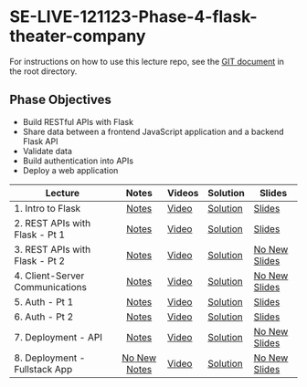 # SE-LIVE-121123-Phase-4-flask-theater-company

For instructions on how to use this lecture repo, see the [GIT document](GIT.md) in the root directory.

## Phase Objectives
* Build RESTful APIs with Flask
* Share data between a frontend JavaScript application and a backend Flask API
* Validate data
* Build authentication into APIs
* Deploy a web application


| Lecture                         |                                                        Notes                                                         | Videos                                               | Solution                                                                                                                                       | Slides                                                                                                                                               |
| ------------------------------- | :------------------------------------------------------------------------------------------------------------------: | ---------------------------------------------------- | ---------------------------------------------------------------------------------------------------------------------------------------------- | ---------------------------------------------------------------------------------------------------------------------------------------------------- |
| 1. Intro to Flask               | [Notes](https://docs.google.com/document/d/1vYLMPgKqkaIcd_wbEBkVtYwBjfGav_7KV6J6S2r52DQ/edit#heading=h.r7ivobs3wemg) | [Video](https://www.youtube.com/watch?v=sqSivkXnfk8) | [Solution](https://github.com/learn-co-students/SE-LIVE-121123-Phase-4-flask-theater-company/tree/01-solution/01-intro-to-flask)               | [Slides](https://raw.githack.com/learn-co-students/SE-LIVE-121123-Phase-4-flask-theater-company/main/01-intro-to-flask/assets/export/index.html)     |
| 2. REST APIs with Flask - Pt 1  | [Notes](https://docs.google.com/document/d/1vYLMPgKqkaIcd_wbEBkVtYwBjfGav_7KV6J6S2r52DQ/edit#heading=h.r7ivobs3wemg) | [Video](https://www.youtube.com/watch?v=WV_hbi5PWbU) | [Solution](https://github.com/learn-co-students/SE-LIVE-121123-Phase-4-flask-theater-company/tree/02-solution/02-REST-API-Flask-pt1)           | [Slides](https://raw.githack.com/learn-co-students/SE-LIVE-121123-Phase-4-flask-theater-company/main/02-REST-API-Flask-pt1/assets/export/index.html) |
| 3. REST APIs with Flask - Pt 2  | [Notes](https://docs.google.com/document/d/1vYLMPgKqkaIcd_wbEBkVtYwBjfGav_7KV6J6S2r52DQ/edit#heading=h.r7ivobs3wemg) | [Video](https://www.youtube.com/watch?v=wjdQ-WOMjzs) | [Solution](https://github.com/learn-co-students/SE-LIVE-121123-Phase-4-flask-theater-company/tree/03-solution/03-REST-API-Flask-pt2)           | [No New Slides](#)                                                                                                                                   |
| 4. Client-Server Communications | [Notes](https://docs.google.com/document/d/1vYLMPgKqkaIcd_wbEBkVtYwBjfGav_7KV6J6S2r52DQ/edit#heading=h.r7ivobs3wemg) | [Video](https://www.youtube.com/watch?v=NDI5sTWNfvU) | [Solution](https://github.com/learn-co-students/SE-LIVE-121123-Phase-4-flask-theater-company/tree/04-solution/04-client-server-communication)  | [No New Slides](#)                                                                                                                                   |
| 5. Auth - Pt 1                  | [Notes](https://docs.google.com/document/d/1vYLMPgKqkaIcd_wbEBkVtYwBjfGav_7KV6J6S2r52DQ/edit#heading=h.r7ivobs3wemg) | [Video](https://youtu.be/DEchA6_zYyE)                | [Solution](https://github.com/learn-co-students/SE-LIVE-121123-Phase-4-flask-theater-company/tree/main/05-Auth-pt1)                            | [Slides](https://raw.githack.com/learn-co-students/SE-LIVE-121123-Phase-4-flask-theater-company/main/05-Auth-pt1/assets/export/index.html)           |
| 6. Auth - Pt 2                  | [Notes](https://docs.google.com/document/d/1vYLMPgKqkaIcd_wbEBkVtYwBjfGav_7KV6J6S2r52DQ/edit#heading=h.r7ivobs3wemg) | [Video](https://www.youtube.com/watch?v=2GMosm6AWA4) | [Solution](https://github.com/learn-co-students/SE-LIVE-121123-Phase-4-flask-theater-company/tree/06-solution/06-Auth-pt2)                     | [Slides](https://raw.githack.com/learn-co-students/SE-LIVE-121123-Phase-4-flask-theater-company/main/06-Auth-pt2/assets/export/index.html)           |
| 7. Deployment - API             | [Notes](https://docs.google.com/document/d/1vYLMPgKqkaIcd_wbEBkVtYwBjfGav_7KV6J6S2r52DQ/edit#heading=h.r7ivobs3wemg) | [Video](https://www.youtube.com/watch?v=jg07ECsX0oQ) | [Solution](https://github.com/learn-co-students/SE-LIVE-121123-Phase-4-flask-theater-company/tree/07-solution/07-Deployment)                   | [No New Slides](#)                                                     |
| 8. Deployment - Fullstack App   |  [No New Notes](#)  | [Video](https://www.youtube.com/watch?v=8L0BNLjOFhM) | [Solution](https://github.com/learn-co-students/SE-LIVE-121123-Phase-4-flask-theater-company/tree/08-solution/08-theater-app-fullstack-deploy) | [No New Slides](#)       |